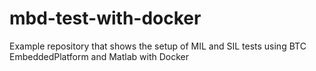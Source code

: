 # mbd-test-with-docker
Example repository that shows the setup of MIL and SIL tests using BTC EmbeddedPlatform and Matlab with Docker
